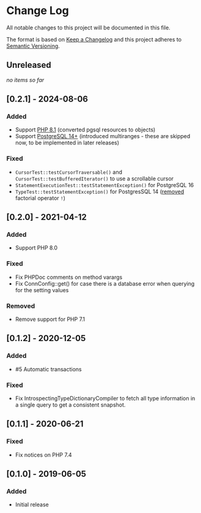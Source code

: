 # Change Log
All notable changes to this project will be documented in this file.

The format is based on [Keep a Changelog](http://keepachangelog.com/)
and this project adheres to [Semantic Versioning](http://semver.org/).

## Unreleased
_no items so far_

## [0.2.1] - 2024-08-06
### Added
- Support [PHP 8.1](https://www.php.net/ChangeLog-8.php#PHP_8_1) (converted pgsql resources to objects)
- Support [PostgreSQL 14+](https://www.postgresql.org/docs/14/release-14.html#id-1.11.6.17.5) (introduced multiranges - these are skipped now, to be implemented in later releases)
### Fixed
- `CursorTest::testCursorTraversable()` and `CursorTest::testBufferedIterator()` to use a scrollable cursor
- `StatementExecutionTest::testStatementException()` for PostgreSQL 16
- `TypeTest::testStatementException()` for PostgresSQL 14 ([removed](https://www.postgresql.org/docs/14/release-14.html#id-1.11.6.17.4) factorial operator `!`)

## [0.2.0] - 2021-04-12
### Added
- Support PHP 8.0
### Fixed
- Fix PHPDoc comments on method varargs
- Fix ConnConfig::get() for case there is a database error when querying for the setting values
### Removed
- Remove support for PHP 7.1

## [0.1.2] - 2020-12-05
### Added
- #5 Automatic transactions
### Fixed
- Fix IntrospectingTypeDictionaryCompiler to fetch all type information in a single query to get a consistent snapshot.

## [0.1.1] - 2020-06-21
### Fixed
- Fix notices on PHP 7.4

## [0.1.0] - 2019-06-05
### Added
- Initial release
